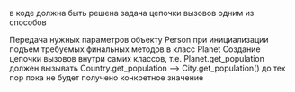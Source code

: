 в коде должна быть решена задача цепочки вызовов одним из способов

Передача нужных параметров объекту Person при инициализации
подъем требуемых финальных методов в класс Planet
Создание цепочки вызовов внутри самих классов, т.е. Planet.get_population должен вызывать Country.get_population --> City.get_population() до тех пор пока не будет получено конкретное значение